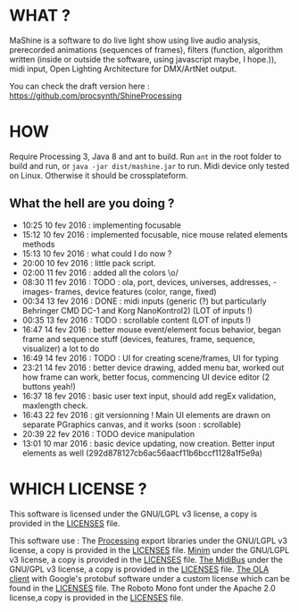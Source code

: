 # WHAT ?

MaShine is a software to do live light show  using live audio analysis, prerecorded animations (sequences of frames), filters (function, algorithm written (inside or outside the software, using javascript maybe, I hope.)), midi input, Open Lighting Architecture for DMX/ArtNet output.

You can check the draft version here : https://github.com/procsynth/ShineProcessing

# HOW

Require Processing 3, Java 8 and ant to build. Run `ant` in the root folder to build and run, or `java -jar dist/mashine.jar` to run.
Midi device only tested on Linux. Otherwise it should be crossplateform.

## What the hell are you doing ?

 - 10:25 10 fev 2016 : implementing focusable 
 - 15:12 10 fev 2016 : implemented focusable, nice mouse related elements methods
 - 15:13 10 fev 2016 : what could I do now ?
 - 20:00 10 fev 2016 : little pack script.
 - 02:00 11 fev 2016 : added all the colors \o/
 - 08:30 11 fev 2016 : TODO : ola, port, devices, universes, addresses, -images- frames, device features (color, range, fixed)
 - 00:34 13 fev 2016 : DONE : midi inputs (generic (?) but particularly Behringer CMD DC-1 and Korg NanoKontrol2) (LOT of inputs !)
 - 00:35 13 fev 2016 : TODO : scrollable content (LOT of inputs !)
 - 16:47 14 fev 2016 : better mouse event/element focus behavior, began frame and sequence stuff (devices, features, frame, sequence, visualizer) a lot to do
 - 16:49 14 fev 2016 : TODO : UI for creating scene/frames, UI for typing
 - 23:21 14 fev 2016 : better device drawing, added menu bar, worked out how frame can work, better focus, commencing UI device editor (2 buttons yeah!)
 - 16:37 18 fev 2016 : basic user text input, should add regEx validation, maxlength check.
 - 16:43 22 fev 2016 : git versionning ! Main UI elements are drawn on separate PGraphics canvas, and it works (soon : scrollable) 
 - 20:39 22 fev 2016 : TODO device manipulation
 - 13:01 10 mar 2016 : basic device updating, now creation. Better input elements as well (292d878127cb6ac56aacf11b6bccf1128a1f5e9a)

# WHICH LICENSE ?

This software is licensed under the GNU/LGPL v3 license, a copy is provided in the [LICENSES][licenses] file.

This software use :
The [Processing](https://processing.org) export libraries under the GNU/LGPL v3 license, a copy is provided in the [LICENSES][licenses] file.
[Minim](http://code.compartmental.net/tools/minim/) under the GNU/LGPL v3 license, a copy is provided in the [LICENSES][licenses] file.
[The MidiBus](http://www.smallbutdigital.com/themidibus.php) under the GNU/GPL v3 license, a copy is provided in the [LICENSES][licenses] file.
[The OLA client](https://www.openlighting.org/ola/) with Google's protobuf software under a custom license which can be found in the [LICENSES][licenses] file.
The Roboto Mono font under the Apache 2.0 license,a copy is provided in the [LICENSES][licenses] file.

[licenses]: https://github.com/procsynth/MaShine/blob/master/LICENSES "Licenses file"